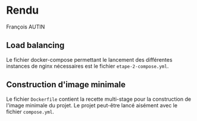 # Rendu

François AUTIN

## Load balancing

Le fichier docker-compose permettant le lancement des différentes instances de nginx nécessaires est le fichier
`etape-2-compose.yml`.

## Construction d'image minimale

Le fichier `Dockerfile` contient la recette multi-stage pour la construction de l'image minimale du projet. Le 
projet peut-être lancé aisément avec le fichier `compose.yml`.